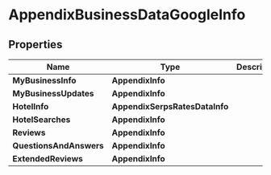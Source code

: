 # AppendixBusinessDataGoogleInfo


## Properties

| Name | Type | Description | Notes |
|------------ | ------------- | ------------- | -------------|
**MyBusinessInfo** | **AppendixInfo** |  |[optional]|
**MyBusinessUpdates** | **AppendixInfo** |  |[optional]|
**HotelInfo** | **AppendixSerpsRatesDataInfo** |  |[optional]|
**HotelSearches** | **AppendixInfo** |  |[optional]|
**Reviews** | **AppendixInfo** |  |[optional]|
**QuestionsAndAnswers** | **AppendixInfo** |  |[optional]|
**ExtendedReviews** | **AppendixInfo** |  |[optional]|